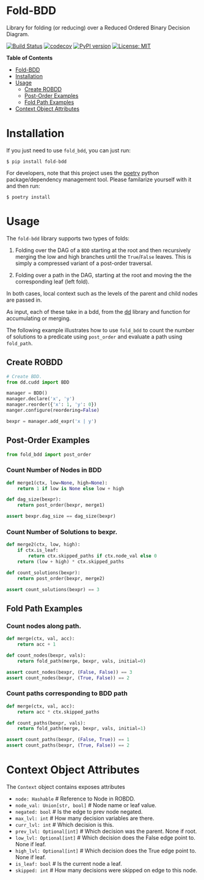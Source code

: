 # Fold-BDD
Library for folding (or reducing) over a Reduced Ordered Binary Decision Diagram.

[![Build Status](https://cloud.drone.io/api/badges/mvcisback/fold-bdd/status.svg)](https://cloud.drone.io/mvcisback/fold-bdd)
[![codecov](https://codecov.io/gh/mvcisback/fold-bdd/branch/master/graph/badge.svg)](https://codecov.io/gh/mvcisback/fold-bdd)
[![PyPI version](https://badge.fury.io/py/fold-bdd.svg)](https://badge.fury.io/py/fold-bdd)
[![License: MIT](https://img.shields.io/badge/License-MIT-yellow.svg)](https://opensource.org/licenses/MIT)

<!-- markdown-toc start - Don't edit this section. Run M-x markdown-toc-refresh-toc -->
**Table of Contents**

- [Fold-BDD](#fold-bdd)
- [Installation](#installation)
- [Usage](#usage)
    - [Create ROBDD](#create-robdd)
    - [Post-Order Examples](#post-order-examples)
    - [Fold Path Examples](#fold-path-examples)
- [Context Object Attributes](#context-object-attributes)

<!-- markdown-toc end -->


# Installation

If you just need to use `fold_bdd`, you can just run:

`$ pip install fold-bdd`

For developers, note that this project uses the
[poetry](https://poetry.eustace.io/) python package/dependency
management tool. Please familarize yourself with it and then
run:

`$ poetry install`

# Usage

The `fold-bdd` library supports two types of folds:

1. Folding over the DAG of a `BDD` starting at the root and then
   recursively merging the low and high branches until the
   `True`/`False` leaves. This is simply a compressed variant
   of a post-order traversal.

2. Folding over a path in the DAG, starting at the root and moving the
   the corresponding leaf (left fold).

In both cases, local context such as the levels of the parent and
child nodes are passed in.

As input, each of these take in a bdd, from the
[dd](https://github.com/tulip-control/dd) library and function for
accumulating or merging. 

The following example illustrates how to use `fold_bdd` to count the
number of solutions to a predicate using `post_order` and evaluate a
path using `fold_path`.

## Create ROBDD
```python
# Create BDD.
from dd.cudd import BDD

manager = BDD()
manager.declare('x', 'y')
manager.reorder({'x': 1, 'y': 0})
manger.configure(reordering=False)

bexpr = manager.add_expr('x | y')
```

## Post-Order Examples

```python
from fold_bdd import post_order
```

### Count Number of Nodes in BDD

```python
def merge1(ctx, low=None, high=None):
    return 1 if low is None else low + high

def dag_size(bexpr):
    return post_order(bexpr, merge1)

assert bexpr.dag_size == dag_size(bexpr)
```

### Count Number of Solutions to bexpr.
```python
def merge2(ctx, low, high):
    if ctx.is_leaf:
        return ctx.skipped_paths if ctx.node_val else 0
    return (low + high) * ctx.skipped_paths

def count_solutions(bexpr):
    return post_order(bexpr, merge2)

assert count_solutions(bexpr) == 3
```

## Fold Path Examples

### Count nodes along path.

```python
def merge(ctx, val, acc):
    return acc + 1

def count_nodes(bexpr, vals):
    return fold_path(merge, bexpr, vals, initial=0)

assert count_nodes(bexpr, (False, False)) == 3
assert count_nodes(bexpr, (True, False)) == 2
```

### Count paths corresponding to BDD path

```python
def merge(ctx, val, acc):
    return acc * ctx.skipped_paths

def count_paths(bexpr, vals):
    return fold_path(merge, bexpr, vals, initial=1)

assert count_paths(bexpr, (False, True)) == 1
assert count_paths(bexpr, (True, False)) == 2
```

# Context Object Attributes

The `Context` object contains exposes attributes

- `node: Hashable`  # Reference to Node in ROBDD.
- `node_val: Union[str, bool]`  # Node name or leaf value.
- `negated: bool`  # Is the edge to prev node negated.
- `max_lvl: int`  # How many decision variables are there. 
- `curr_lvl: int`  # Which decision is this.
- `prev_lvl: Optional[int]`  # Which decision was the parent. None if root.
- `low_lvl: Optional[int]`  # Which decision does the False edge point to. None if leaf.
- `high_lvl: Optional[int]`  # Which decision does the True edge point to. None if leaf.
- `is_leaf: bool`  # Is the current node a leaf.
- `skipped: int`  # How many decisions were skipped on edge to this node.
